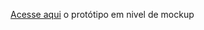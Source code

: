 [Acesse aqui](https://www.figma.com/proto/3XdQsI3M8lrHxhQX3oPusp/Esportes?node-id=1%3A2&scaling=scale-down&page-id=0%3A1&starting-point-node-id=1%3A2) o protótipo em nivel de mockup
